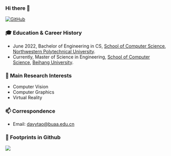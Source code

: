 ### Hi there 👋

<!--
**MOMOYATW/MOMOYATW** is a ✨ _special_ ✨ repository because its `README.md` (this file) appears on your GitHub profile.

Here are some ideas to get you started:

- 🔭 I’m currently working on ...
- 🌱 I’m currently learning ...
- 👯 I’m looking to collaborate on ...
- 🤔 I’m looking for help with ...
- 💬 Ask me about ...
- 📫 How to reach me: ...
- 😄 Pronouns: ...
- ⚡ Fun fact: ...
-->

[![GitHub](https://img.shields.io/badge/dynamic/json?logo=github&label=GitHub&labelColor=495867&color=495867&query=%24.data.totalSubs&url=https%3A%2F%2Fapi.spencerwoo.com%2Fsubstats%2F%3Fsource%3Dgithub%26queryKey%3Dhayschan&style=flat-square)](https://github.com/momoyatw)

### 🎓 Education & Career History
- June 2022, Bachelor of Engineering in CS, [School of Computer Science](https://jsj.nwpu.edu.cn/), [Northwestern Polytechnical University](https://www.nwpu.edu.cn/).
- Currently, Master of Science in Engineering, [School of Computer Science](http://scse.buaa.edu.cn/), [Beihang University](https://buaa.edu.cn/).

### 🔭 Main Research Interests
- Computer Vision
- Computer Graphics
- Virtual Reality

### 📫 Correspondence
- Email: [davytao@buaa.edu.cn](mailto:davytao@buaa.edu.cn)

### 👣 Footprints in Github
<img align="center" src="https://github-readme-stats.vercel.app/api?username=momoyatw&show_icons=true&icon_color=CE1D2D&text_color=718096&bg_color=ffffff&hide_title=true" />

